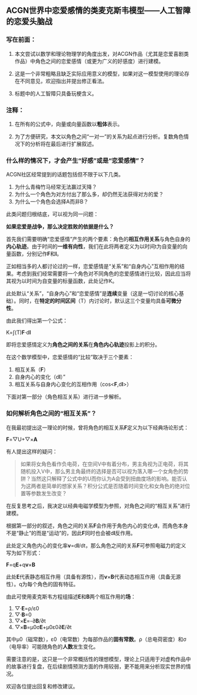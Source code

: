 ## ACGN世界中恋爱感情的类麦克斯韦模型——人工智障的恋爱头脑战

### 写在前面：

1. 本文尝试以数学和理论物理学的角度出发，对ACGN作品（尤其是恋爱喜剧类作品）中角色之间的恋爱感情（或更为广义的好感度）进行建模。

2. 这是一个非常粗略且缺乏实际应用意义的模型，如果对这一模型使用的理论存在不同意见，欢迎指出并提出修正看法。
3. 标题中的人工智障只具备玩梗含义。

### 注释：

1. 在所有的公式中，向量或向量函数以**粗体**表示。

2. 为了方便研究，本文以角色之间“一对一”的关系为起点进行分析。复数角色情况下的分析将在最后进行扩展叙述。

### 什么样的情况下，才会产生“好感”或是“恋爱感情”？

ACGN社区经常提到的话题包括但不限于以下几类。

1. 为什么青梅竹马经常无法赢过天降？
2. 为什么一个角色为对方付出了那么多，却仍然无法获得对方的爱？
3. 为什么一个角色会选择A而非B？

此类问题归根结底，可以视为同一问题：

**如果恋爱是战争，那么决定胜败的依据是什么？**

首先我们需要明确“恋爱感情”产生的两个要素：角色的**相互作用关系**与角色自身的**内心轨迹**。由于时间的**一维有向性**，我们在此将两者定义为以时间t为自变量的向量函数，分别记作**F**和**l**。

正如相当多的人都讨论过的一样，恋爱感情是“关系”和“自身内心”互相作用的结果。考虑到我们经常需要将一个角色对不同角色的恋爱感情进行比较，因此应当将其视为以时间为自变量的标量函数，此处记作K。

此处默认“关系”，“自身内心”和“恋爱感情”是**连续**变量（这是一切讨论的核心基础）。同时，在**特定的时间区间**（T）内讨论时，默认这三个变量均具备**可微分性**。

由此我们得出第一个公式：

K=ʃ(T)**F**·d**l**

即将恋爱感情定义为**角色之间的关系**在**角色内心轨迹**投影上的积分。

在这个数学模型中，恋爱感情的“比较”取决于三个要素：

1. 相互关系（**F**）
2. 自身内心的变化（d**l**）”
3. 相互关系与自身内心变化的互相作用（cos<**F**,d**l**>）

下面对第一部分（角色相互关系）进行进一步解析。

### 如何解析角色之间的“相互关系”？

在我最初提出这一理论的时候，曾将角色的相互关系**F**定义为以下经典场论形式：

**F**=▽U+▽×**A**

有人提出这样的疑问：

> 如果将女角色看作负电荷，在空间V中有着分布，男主角视为正电荷，将其随机投入V中，那么男主角最终的选择是否可以视为落入哪一个女角色的势阱？当然这只解释了公式中的U而你认为A会受到扭曲度场的影响。能否认为这两者是简单的想家关系？积分公式是否随着时间变化和女角色的绝对位置等参数发生改变？

在反复思考之后，我决定以经典电磁学模型为参照，对角色之间的“相互关系”进行建模。

根据第一部分的叙述，角色之间的关系**F**会作用于角色内心的变化d**l**，而角色本身不是“静止”的而是“运动”的，因此**F**同时也会被d**l**反作用。

此处定义角色内心的变化率**v**=d**l**/dt，那么角色之间的关系**F**可参照电磁力的定义写为如下形式：

**F**=q**E**+q**v**×**B**

此处**E**代表静态相互作用（具备有源性），而**v**×**B**代表动态相互作用（具备无源性）。q为每个角色的固有特征。

由此可使用麦克斯韦方程组描述**E**和**B**两个相互作用的**场**：

1. ▽·**E**=ρ/ε0
2. ▽·**B**=0
3. ▽×**E**=-∂**B**/∂t
4. ▽×**B**=μ0σ**E**+μ0ε0∂**E**/∂t

其中μ0（磁常数），ε0（电常数）为每部作品的**固有常数**。ρ（总电荷密度）和σ（电导率）可能随角色的**人数**发生变化。

需要注意的是，这只是一个非常概括性的理想模型，理论上只适用于对虚构作品中的故事进行复盘，在后续剧情预测方面的作用较弱，更不能用来分析现实世界的情况。

欢迎各位提出回复和修改建议。
